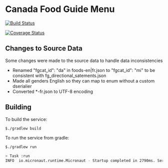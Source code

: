 # Canada Food Guide Menu 

[![Build Status](https://travis-ci.org/swarkentin/foodguide.svg?branch=master)](https://travis-ci.org/swarkentin/foodguide)

[![Coverage Status](https://coveralls.io/repos/github/swarkentin/foodguide/badge.svg?branch=master)](https://coveralls.io/github/swarkentin/foodguide?branch=master)

Changes to Source Data
--------------------------

Some changes were made to the source data to handle data inconsistencies

* Renamed "fgcat_id": "da" in foods-en|fr.json to "fgcat_id": "mi" to be consistent with fg_directional_satements.json
* Made all genders English so they can map to enum without a custom dserialier
* Converted *-fr.json to UTF-8 encoding

Building
-------------

To build the service:

```bash
$./gradlew build
```

To run the service from gradle:

```bash
$./gradlew run

> Task :run
INFO  io.micronaut.runtime.Micronaut - Startup completed in 2790ms. Server Running: http://localhost:11029
```
